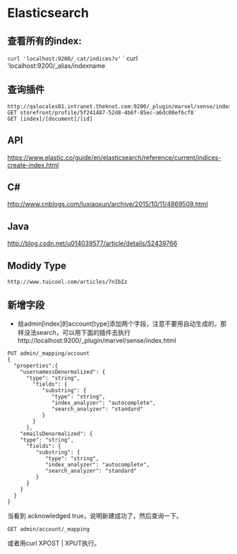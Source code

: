 # Elasticsearch
## 查看所有的index:
` curl 'localhost:9200/_cat/indices?v' `
` curl 'localhost:9200/_alias/indexname

## 查询插件
```
http://qalocales01.intranet.theknot.com:9200/_plugin/marvel/sense/index.html 
GET storefront/profile/5f241487-52d8-4b6f-85ec-a6dc00ef6cf8
GET [index]/[document]/[id]
```
## API
https://www.elastic.co/guide/en/elasticsearch/reference/current/indices-create-index.html

## C#
http://www.cnblogs.com/luxiaoxun/archive/2015/10/11/4869509.html

## Java
http://blog.csdn.net/u014039577/article/details/52439766

## Modidy Type
`
http://www.tuicool.com/articles/7nIbIz
`
## 新增字段
- 给admin[index]的account[type]添加两个字段，注意不要用自动生成的，那样没法search，可以用下面的插件去执行
http://localhost:9200/_plugin/marvel/sense/index.html
```
PUT admin/_mapping/account
{
  "properties":{
    "usernamessDenormalized": {
      "type": "string",
        "fields": {
           "substring": {
              "type": "string",
              "index_analyzer": "autocomplete",
              "search_analyzer": "standard"
           }
        }
      },
    "emailsDenormalized": {
    "type": "string",
      "fields": {
         "substring": {
            "type": "string",
            "index_analyzer": "autocomplete",
            "search_analyzer": "standard"
         }
      }
    }
  }
}
```
当看到 acknowledged true，说明新建成功了，然后查询一下。
```
GET admin/account/_mapping
```
或者用curl XPOST | XPUT执行。
